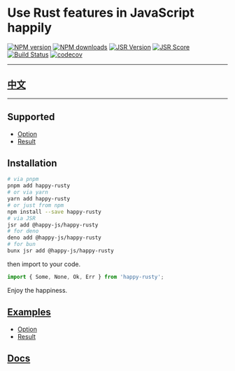 # Use Rust features in JavaScript happily

[![NPM version](https://img.shields.io/npm/v/happy-rusty.svg)](https://npmjs.org/package/happy-rusty)
[![NPM downloads](https://badgen.net/npm/dm/happy-rusty)](https://npmjs.org/package/happy-rusty)
[![JSR Version](https://jsr.io/badges/@happy-js/happy-rusty)](https://jsr.io/@happy-js/happy-rusty)
[![JSR Score](https://jsr.io/badges/@happy-js/happy-rusty/score)](https://jsr.io/@happy-js/happy-rusty/score)
[![Build Status](https://github.com/jiangjie/happy-rusty/actions/workflows/test.yml/badge.svg)](https://github.com/jiangjie/happy-rusty/actions/workflows/test.yml)
[![codecov](https://codecov.io/gh/JiangJie/happy-rusty/graph/badge.svg)](https://codecov.io/gh/JiangJie/happy-rusty)

---

## [中文](README.cn.md)

---

## Supported

- [Option](https://doc.rust-lang.org/core/option/index.html)
- [Result](https://doc.rust-lang.org/core/result/index.html)

## Installation

```sh
# via pnpm
pnpm add happy-rusty
# or via yarn
yarn add happy-rusty
# or just from npm
npm install --save happy-rusty
# via JSR
jsr add @happy-js/happy-rusty
# for deno
deno add @happy-js/happy-rusty
# for bun
bunx jsr add @happy-js/happy-rusty
```

then import to your code.

```ts
import { Some, None, Ok, Err } from 'happy-rusty';
```

Enjoy the happiness.

## [Examples](examples/main.ts)

- [Option](examples/option.ts)
- [Result](examples/result.ts)

## [Docs](docs/README.md)